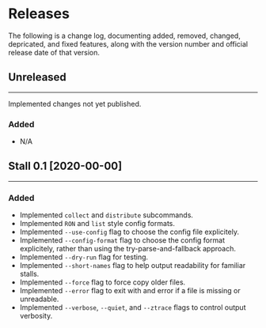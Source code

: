 
# Releases

The following is a change log, documenting added, removed, changed, depricated, and fixed features, along with the version number and official release date of that version.

## Unreleased
-------------

Implemented changes not yet published.

### Added
+ N/A


## Stall 0.1  [2020-00-00]
----------------------------------------------------

### Added
+ Implemented `collect` and `distribute` subcommands.
+ Implemented `RON` and `list` style config formats.
+ Implemented `--use-config` flag to choose the config file explicitely.
+ Implemented `--config-format` flag to choose the config format explicitely, rather than using the try-parse-and-fallback approach.
+ Implemented `--dry-run` flag for testing.
+ Implemented `--short-names` flag to help output readability for familiar stalls.
+ Implemented `--force` flag to force copy older files.
+ Implemented `--error` flag to exit with and error if a file is missing or unreadable.
+ Implemented `--verbose`, `--quiet`, and `--ztrace` flags to control output verbosity.
